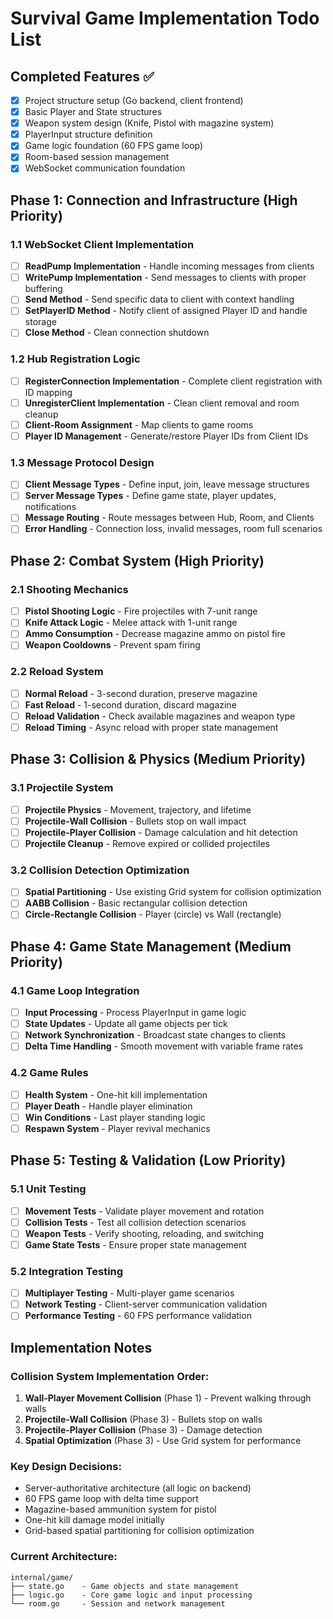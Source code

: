 # Survival Game Implementation Todo List

## Completed Features ✅
- [x] Project structure setup (Go backend, client frontend)
- [x] Basic Player and State structures
- [x] Weapon system design (Knife, Pistol with magazine system)
- [x] PlayerInput structure definition
- [x] Game logic foundation (60 FPS game loop)
- [x] Room-based session management
- [x] WebSocket communication foundation

## Phase 1: Connection and Infrastructure (High Priority)

### 1.1 WebSocket Client Implementation
- [ ] **ReadPump Implementation** - Handle incoming messages from clients
- [ ] **WritePump Implementation** - Send messages to clients with proper buffering
- [ ] **Send Method** - Send specific data to client with context handling
- [ ] **SetPlayerID Method** - Notify client of assigned Player ID and handle storage
- [ ] **Close Method** - Clean connection shutdown

### 1.2 Hub Registration Logic
- [ ] **RegisterConnection Implementation** - Complete client registration with ID mapping
- [ ] **UnregisterClient Implementation** - Clean client removal and room cleanup
- [ ] **Client-Room Assignment** - Map clients to game rooms
- [ ] **Player ID Management** - Generate/restore Player IDs from Client IDs

### 1.3 Message Protocol Design
- [ ] **Client Message Types** - Define input, join, leave message structures
- [ ] **Server Message Types** - Define game state, player updates, notifications
- [ ] **Message Routing** - Route messages between Hub, Room, and Clients
- [ ] **Error Handling** - Connection loss, invalid messages, room full scenarios

## Phase 2: Combat System (High Priority)

### 2.1 Shooting Mechanics
- [ ] **Pistol Shooting Logic** - Fire projectiles with 7-unit range
- [ ] **Knife Attack Logic** - Melee attack with 1-unit range
- [ ] **Ammo Consumption** - Decrease magazine ammo on pistol fire
- [ ] **Weapon Cooldowns** - Prevent spam firing

### 2.2 Reload System
- [ ] **Normal Reload** - 3-second duration, preserve magazine
- [ ] **Fast Reload** - 1-second duration, discard magazine
- [ ] **Reload Validation** - Check available magazines and weapon type
- [ ] **Reload Timing** - Async reload with proper state management

## Phase 3: Collision & Physics (Medium Priority)

### 3.1 Projectile System
- [ ] **Projectile Physics** - Movement, trajectory, and lifetime
- [ ] **Projectile-Wall Collision** - Bullets stop on wall impact
- [ ] **Projectile-Player Collision** - Damage calculation and hit detection
- [ ] **Projectile Cleanup** - Remove expired or collided projectiles

### 3.2 Collision Detection Optimization
- [ ] **Spatial Partitioning** - Use existing Grid system for collision optimization
- [ ] **AABB Collision** - Basic rectangular collision detection
- [ ] **Circle-Rectangle Collision** - Player (circle) vs Wall (rectangle)

## Phase 4: Game State Management (Medium Priority)

### 4.1 Game Loop Integration
- [ ] **Input Processing** - Process PlayerInput in game logic
- [ ] **State Updates** - Update all game objects per tick
- [ ] **Network Synchronization** - Broadcast state changes to clients
- [ ] **Delta Time Handling** - Smooth movement with variable frame rates

### 4.2 Game Rules
- [ ] **Health System** - One-hit kill implementation
- [ ] **Player Death** - Handle player elimination
- [ ] **Win Conditions** - Last player standing logic
- [ ] **Respawn System** - Player revival mechanics

## Phase 5: Testing & Validation (Low Priority)

### 5.1 Unit Testing
- [ ] **Movement Tests** - Validate player movement and rotation
- [ ] **Collision Tests** - Test all collision detection scenarios
- [ ] **Weapon Tests** - Verify shooting, reloading, and switching
- [ ] **Game State Tests** - Ensure proper state management

### 5.2 Integration Testing
- [ ] **Multiplayer Testing** - Multi-player game scenarios
- [ ] **Network Testing** - Client-server communication validation
- [ ] **Performance Testing** - 60 FPS performance validation

## Implementation Notes

### Collision System Implementation Order:
1. **Wall-Player Movement Collision** (Phase 1) - Prevent walking through walls
2. **Projectile-Wall Collision** (Phase 3) - Bullets stop on walls
3. **Projectile-Player Collision** (Phase 3) - Damage detection
4. **Spatial Optimization** (Phase 3) - Use Grid system for performance

### Key Design Decisions:
- Server-authoritative architecture (all logic on backend)
- 60 FPS game loop with delta time support
- Magazine-based ammunition system for pistol
- One-hit kill damage model initially
- Grid-based spatial partitioning for collision optimization

### Current Architecture:
```
internal/game/
├── state.go    - Game objects and state management
├── logic.go    - Core game logic and input processing
└── room.go     - Session and network management
```
